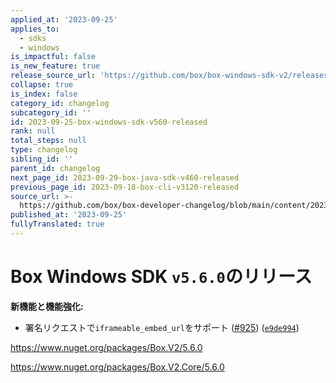 ```yaml
---
applied_at: '2023-09-25'
applies_to:
  - sdks
  - windows
is_impactful: false
is_new_feature: true
release_source_url: 'https://github.com/box/box-windows-sdk-v2/releases/tag/v5.6.0'
collapse: true
is_index: false
category_id: changelog
subcategory_id: ''
id: 2023-09-25-box-windows-sdk-v560-released
rank: null
total_steps: null
type: changelog
sibling_id: ''
parent_id: changelog
next_page_id: 2023-09-29-box-java-sdk-v460-released
previous_page_id: 2023-09-18-box-cli-v3120-released
source_url: >-
  https://github.com/box/box-developer-changelog/blob/main/content/2023/09-25-box-windows-sdk-v560-released.md
published_at: '2023-09-25'
fullyTranslated: true
---
```

# Box Windows SDK `v5.6.0`のリリース

**新機能と機能強化:**

* 署名リクエストで`iframeable_embed_url`をサポート ([#925][1]) ([`e9de994`][2])

<https://www.nuget.org/packages/Box.V2/5.6.0>

<https://www.nuget.org/packages/Box.V2.Core/5.6.0>

[1]: https://github.com/box/box-windows-sdk-v2/issues/925

[2]: https://github.com/box/box-windows-sdk-v2/commit/e9de994cea97afcc1c3bc52ddf1cc023b9ee731c
